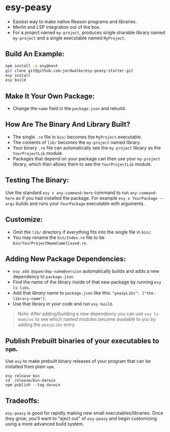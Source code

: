 # esy-peasy

- Easiest way to make native Reason programs and libraries.
- Merlin and LSP integration out of the box.
- For a project named `my-project`, produces single sharable library named
  `my-project` and a single executable named `MyProject`.

## Build An Example:

```sh
npm install -g esy@next
git clone git@github.com:jordwalke/esy-peasy-starter.git
esy install
esy build
```

## Make It Your Own Package:

- Change the `name` field in the `package.json` and rebuild.

## How Are The Binary And Library Built?

- The single `.re` file in `bin/` becomes the `MyProject` executable.
- The contents of `lib/` becomes the `my-project` named library.
- Your binary `.re` file can automatically see the `my-project` library as the
  `YourProjectLib` module.
- Packages that depend on your package can then use your
  `my-project` library, which then allows them to see the `YourProjectLib` module.

## Testing The Binary:

Use the standard `esy x any-command-here` command to run `any-command-here` as
if you had installed the package. For example `esy x YourPackage --args` builds
and runs your `YourPackage` executable with arguments.

## Customize:
- Omit the `lib/` directory if everything fits into the single file in `bin/`.
- You may rename the `bin/Index.re` file to be
  `bin/YourProjectNameCamelCased.re`.

## Adding New Package Dependencies:
- `esy add @opam/dep-name@version` automatically builds and adds a new
  dependency to `package.json`.
- Find the name of the library inside of that new package by running `esy ls-libs`.
- Add that *library* name to `package.json` like this: `"peasyLibs": ["the-library-name"]`.
- Use that library in your code and run `esy build`.

> Note: After adding/building a new dependency you can use `esy ls-modules` to see
  which named modules become available to you by adding the `peasyLibs` entry.

## Publish Prebuilt binaries of your executables to `npm`.
Use `esy` to make prebuilt binary releases of your program that can be installed
from plain `npm`.

```
esy release bin
cd _release/bin-darwin
npm publish --tag darwin
```

## Tradeoffs:
`esy-peasy` is good for rapidly making new small executables/libraries. Once they
grow, you'll want to "eject out" of `esy-peasy` and begin customizing using a more
advanced build system.
